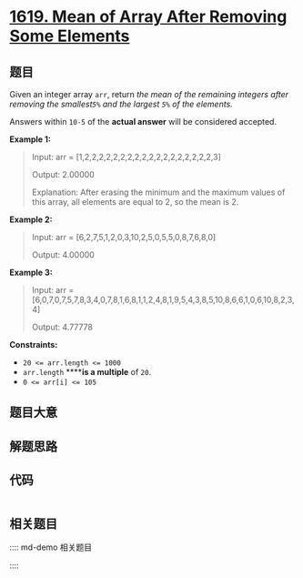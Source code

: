 # [1619. Mean of Array After Removing Some Elements](https://leetcode.com/problems/mean-of-array-after-removing-some-elements/)

## 题目

Given an integer array `arr`, return _the mean of the remaining integers after
removing the smallest`5%` and the largest `5%` of the elements._

Answers within `10-5` of the **actual answer** will be considered accepted.



**Example 1:**

> Input: arr = [1,2,2,2,2,2,2,2,2,2,2,2,2,2,2,2,2,2,2,3]
> 
> Output: 2.00000
> 
> Explanation: After erasing the minimum and the maximum values of this array, all elements are equal to 2, so the mean is 2.

**Example 2:**

> Input: arr = [6,2,7,5,1,2,0,3,10,2,5,0,5,5,0,8,7,6,8,0]
> 
> Output: 4.00000

**Example 3:**

> Input: arr = [6,0,7,0,7,5,7,8,3,4,0,7,8,1,6,8,1,1,2,4,8,1,9,5,4,3,8,5,10,8,6,6,1,0,6,10,8,2,3,4]
> 
> Output: 4.77778

**Constraints:**

  * `20 <= arr.length <= 1000`
  * `arr.length` ******is a multiple** of `20`.
  * `0 <= arr[i] <= 105`


## 题目大意

## 解题思路

## 代码

```javascript

```

## 相关题目

:::: md-demo 相关题目

::::
